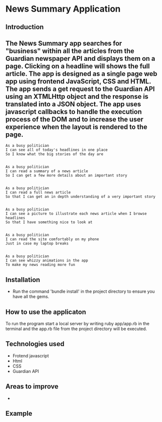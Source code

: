 
News Summary Application
==================

Introduction
-------
The News Summary app searches for "business" within all the articles from the Guardian newspaper API and displays them on a page. Clicking on a headline will shows the full article. The app is designed as a single page web app using frontend JavaScript, CSS and HTML. The app sends a get request to the Guardian API using an XTMLHttp object and the response is translated into a JSON object. The app uses javascript callbacks to handle the execution process of the DOM and to increase the user experience when the layout is rendered to the page.
-------

```
As a busy politician
I can see all of today's headlines in one place
So I know what the big stories of the day are


As a busy politician
I can read a summary of a news article
So I can get a few more details about an important story


As a busy politician
I can read a full news article
So that I can get an in depth understanding of a very important story


As a busy politician
I can see a picture to illustrate each news article when I browse headlines
So that I have something nice to look at


As a busy politician
I can read the site comfortably on my phone
Just in case my laptop breaks


As a busy politician
I can see whizzy animations in the app
To make my news reading more fun
```

Installation
-----
* Run the command 'bundle install' in the project directory to ensure you have all the gems.


How to use the applicaton
-----

To run the program start a local server by writing ruby app/app.rb in the terminal and the app.rb file from the project directory will be executed.

Technologies used
-----
* Frotend javascript
* Html
* CSS
* Guardian API

Areas to improve
-----

*

Example
-----
